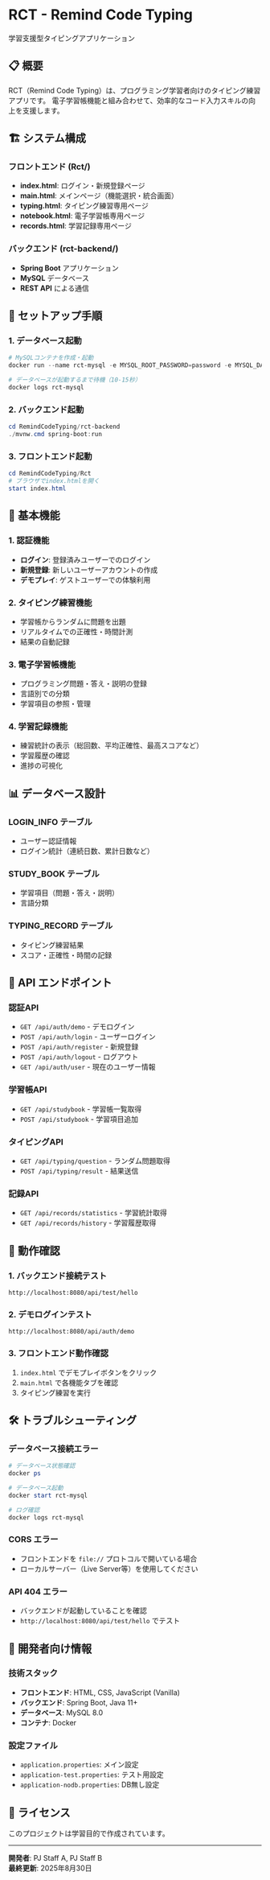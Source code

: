 # RCT - Remind Code Typing

学習支援型タイピングアプリケーション

## 📋 概要

RCT（Remind Code Typing）は、プログラミング学習者向けのタイピング練習アプリです。
電子学習帳機能と組み合わせて、効率的なコード入力スキルの向上を支援します。

## 🏗️ システム構成

### フロントエンド (Rct/)
- **index.html**: ログイン・新規登録ページ
- **main.html**: メインページ（機能選択・統合画面）
- **typing.html**: タイピング練習専用ページ
- **notebook.html**: 電子学習帳専用ページ
- **records.html**: 学習記録専用ページ

### バックエンド (rct-backend/)
- **Spring Boot** アプリケーション
- **MySQL** データベース
- **REST API** による通信

## 🚀 セットアップ手順

### 1. データベース起動
```powershell
# MySQLコンテナを作成・起動
docker run --name rct-mysql -e MYSQL_ROOT_PASSWORD=password -e MYSQL_DATABASE=rct_db -p 3306:3306 -d mysql:8.0

# データベースが起動するまで待機（10-15秒）
docker logs rct-mysql
```

### 2. バックエンド起動
```powershell
cd RemindCodeTyping/rct-backend
./mvnw.cmd spring-boot:run
```

### 3. フロントエンド起動
```powershell
cd RemindCodeTyping/Rct
# ブラウザでindex.htmlを開く
start index.html
```

## 🎯 基本機能

### 1. 認証機能
- **ログイン**: 登録済みユーザーでのログイン
- **新規登録**: 新しいユーザーアカウントの作成
- **デモプレイ**: ゲストユーザーでの体験利用

### 2. タイピング練習機能
- 学習帳からランダムに問題を出題
- リアルタイムでの正確性・時間計測
- 結果の自動記録

### 3. 電子学習帳機能
- プログラミング問題・答え・説明の登録
- 言語別での分類
- 学習項目の参照・管理

### 4. 学習記録機能
- 練習統計の表示（総回数、平均正確性、最高スコアなど）
- 学習履歴の確認
- 進捗の可視化

## 📊 データベース設計

### LOGIN_INFO テーブル
- ユーザー認証情報
- ログイン統計（連続日数、累計日数など）

### STUDY_BOOK テーブル
- 学習項目（問題・答え・説明）
- 言語分類

### TYPING_RECORD テーブル
- タイピング練習結果
- スコア・正確性・時間の記録

## 🔧 API エンドポイント

### 認証API
- `GET /api/auth/demo` - デモログイン
- `POST /api/auth/login` - ユーザーログイン
- `POST /api/auth/register` - 新規登録
- `POST /api/auth/logout` - ログアウト
- `GET /api/auth/user` - 現在のユーザー情報

### 学習帳API
- `GET /api/studybook` - 学習帳一覧取得
- `POST /api/studybook` - 学習項目追加

### タイピングAPI
- `GET /api/typing/question` - ランダム問題取得
- `POST /api/typing/result` - 結果送信

### 記録API
- `GET /api/records/statistics` - 学習統計取得
- `GET /api/records/history` - 学習履歴取得

## 🧪 動作確認

### 1. バックエンド接続テスト
```
http://localhost:8080/api/test/hello
```

### 2. デモログインテスト
```
http://localhost:8080/api/auth/demo
```

### 3. フロントエンド動作確認
1. `index.html` でデモプレイボタンをクリック
2. `main.html` で各機能タブを確認
3. タイピング練習を実行

## 🛠️ トラブルシューティング

### データベース接続エラー
```powershell
# データベース状態確認
docker ps

# データベース起動
docker start rct-mysql

# ログ確認
docker logs rct-mysql
```

### CORS エラー
- フロントエンドを `file://` プロトコルで開いている場合
- ローカルサーバー（Live Server等）を使用してください

### API 404 エラー
- バックエンドが起動していることを確認
- `http://localhost:8080/api/test/hello` でテスト

## 📝 開発者向け情報

### 技術スタック
- **フロントエンド**: HTML, CSS, JavaScript (Vanilla)
- **バックエンド**: Spring Boot, Java 11+
- **データベース**: MySQL 8.0
- **コンテナ**: Docker

### 設定ファイル
- `application.properties`: メイン設定
- `application-test.properties`: テスト用設定
- `application-nodb.properties`: DB無し設定

## 📄 ライセンス

このプロジェクトは学習目的で作成されています。

---

**開発者**: PJ Staff A, PJ Staff B  
**最終更新**: 2025年8月30日